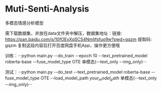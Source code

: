 # Muti-Senti-Analysis
多模态情感分析模型  

需下载数据集，并放在data文件夹中解压，数据集地址：链接: https://pan.baidu.com/s/10fOExXqSCS4NmIjfsfuo9w?pwd=gqzm 提取码: gqzm 复制这段内容后打开百度网盘手机App，操作更方便哦  

训练：···python main.py --do_train --epoch 10 --text_pretrained_model roberta-base --fuse_model_type OTE 单模态(--text_only --img_only)···

测试：···python main.py --do_test --text_pretrained_model roberta-base --fuse_model_type OTE --load_model_path $your_model_path$ 单模态(--text_only --img_only)···